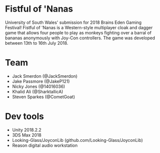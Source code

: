 # Fistful of 'Nanas
University of South Wales' submission for 2018 Brains Eden Gaming Festival! Fistful of 'Nanas is a Western-style multiplayer cloak and dagger game that allows four people to play as monkeys fighting over a barral of bananas anonymously with Joy-Con controllers. The game was developed between 13th to 16th July 2018.
# Team
* Jack Smerdon (@JackSmerdon)
* Jake Passmore (@JakeP121)
* Nicky Jones (@14016036)
* Khalid Ali (@SharktallicA)
* Steven Sparkes (@CometGoat)
# Dev tools
* Unity 2018.2.2
* 3DS Max 2018
* Looking-Glass/JoyconLib (github.com/Looking-Glass/JoyconLib)
* Reason digital audio workstation
